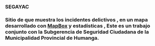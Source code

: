 ### SEGAYAC

### Sitio de que muestra los incidentes delictivos , en un mapa desarrollado con [MapBox](http://mapbox.com/) y estadísticas , Este es un  trabajo conjunto  con la Subgerencia de Seguridad Ciudadana de la Municipalidad Provincial de Humanga. 
